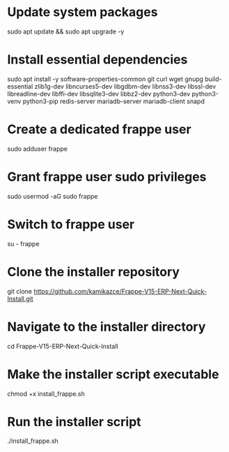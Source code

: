 # Update system packages
sudo apt update && sudo apt upgrade -y

# Install essential dependencies
sudo apt install -y software-properties-common git curl wget gnupg build-essential zlib1g-dev libncurses5-dev libgdbm-dev libnss3-dev libssl-dev libreadline-dev libffi-dev libsqlite3-dev libbz2-dev python3-dev python3-venv python3-pip redis-server mariadb-server mariadb-client snapd

# Create a dedicated frappe user
sudo adduser frappe

# Grant frappe user sudo privileges
sudo usermod -aG sudo frappe

# Switch to frappe user
su - frappe

# Clone the installer repository
git clone https://github.com/kamikazce/Frappe-V15-ERP-Next-Quick-Install.git

# Navigate to the installer directory
cd Frappe-V15-ERP-Next-Quick-Install

# Make the installer script executable
chmod +x install_frappe.sh

# Run the installer script
./install_frappe.sh

